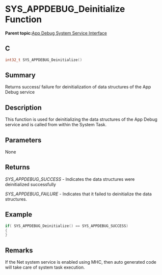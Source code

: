 # SYS\_APPDEBUG\_Deinitialize Function

**Parent topic:**[App Debug System Service Interface](GUID-578A7A2F-0FFE-463F-A241-3190441F74E0.md)

## C

```c
int32_t SYS_APPDEBUG_Deinitialize()
```

## Summary

Returns success/ failure for deinitialization of data structures of the App Debug service

## Description

This function is used for deinitializing the data structures of the App Debug service and is called from within the System Task.

## Parameters

None

## Returns

*SYS\_APPDEBUG\_SUCCESS* - Indicates the data structures were deinitialized successfully

*SYS\_APPDEBUG\_FAILURE* - Indicates that it failed to deinitialize the data structures.

## Example

```c
if( SYS_APPDEBUG_Deinitialize() == SYS_APPDEBUG_SUCCESS)
{
}
```

## Remarks

If the Net system service is enabled using MHC, then auto generated code will take care of system task execution.

